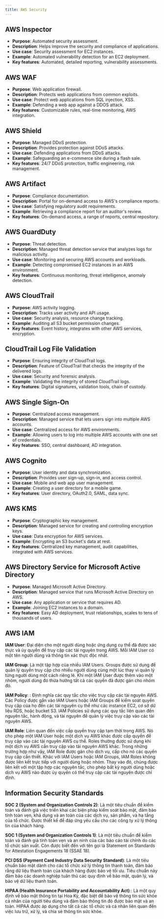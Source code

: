 ```yaml
---
title: AWS Security
---
```


## AWS Inspector

- **Purpose**: Automated security assessment.
- **Description**: Helps improve the security and compliance of applications.
- **Use case**: Security assessment for EC2 instances.
- **Example**: Automated vulnerability detection for an EC2 deployment.
- **Key features**: Automated, detailed reporting, vulnerability assessments.

## AWS WAF

- **Purpose**: Web application firewall.
- **Description**: Protects web applications from common exploits.
- **Use case**: Protect web applications from SQL injection, XSS.
- **Example**: Defending a web app against a DDOS attack.
- **Key features**: Customizable rules, real-time monitoring, AWS integration.

## AWS Shield

- **Purpose**: Managed DDoS protection.
- **Description**: Provides protection against DDoS attacks.
- **Use case**: Defending applications from DDoS attacks.
- **Example**: Safeguarding an e-commerce site during a flash sale.
- **Key features**: 24/7 DDoS protection, traffic engineering, risk management.

## AWS Artifact

- **Purpose**: Compliance documentation.
- **Description**: Portal for on-demand access to AWS's compliance reports.
- **Use case**: Satisfying regulatory audit requirements.
- **Example**: Retrieving a compliance report for an auditor's review.
- **Key features**: On-demand access, a range of reports, central repository.

## AWS GuardDuty

- **Purpose**: Threat detection.
- **Description**: Managed threat detection service that analyzes logs for malicious activity.
- **Use case**: Monitoring and securing AWS accounts and workloads.
- **Example**: Detecting compromised EC2 instances in an AWS environment.
- **Key features**: Continuous monitoring, threat intelligence, anomaly detection.

## AWS CloudTrail

- **Purpose**: AWS activity logging.
- **Description**: Tracks user activity and API usage.
- **Use case**: Security analysis, resource change tracking.
- **Example**: Auditing all S3 bucket permission changes.
- **Key features**: Event history, integrates with other AWS services, encryption.

## CloudTrail Log File Validation

- **Purpose**: Ensuring integrity of CloudTrail logs.
- **Description**: Feature of CloudTrail that checks the integrity of the delivered logs.
- **Use case**: Security and forensic analysis.
- **Example**: Validating the integrity of stored CloudTrail logs.
- **Key features**: Digital signatures, validation tools, chain of custody.

## AWS Single Sign-On

- **Purpose**: Centralized access management.
- **Description**: Managed service that lets users sign into multiple AWS accounts.
- **Use case**: Centralized access for AWS environments.
- **Example**: Allowing users to log into multiple AWS accounts with one set of credentials.
- **Key features**: SSO, central dashboard, AD integration.

## AWS Cognito

- **Purpose**: User identity and data synchronization.
- **Description**: Provides user sign-up, sign-in, and access control.
- **Use case**: Mobile and web app user management.
- **Example**: Creating a user directory for a mobile game.
- **Key features**: User directory, OAuth2.0, SAML, data sync.

## AWS KMS

- **Purpose**: Cryptographic key management.
- **Description**: Managed service for creating and controlling encryption keys.
- **Use case**: Data encryption for AWS services.
- **Example**: Encrypting an S3 bucket's data at rest.
- **Key features**: Centralized key management, audit capabilities, integrated with AWS services.

## AWS Directory Service for Microsoft Active Directory

- **Purpose**: Managed Microsoft Active Directory.
- **Description**: Managed service that runs Microsoft Active Directory on AWS.
- **Use case**: Any application or service that requires AD.
- **Example**: Joining EC2 instances to a domain.
- **Key features**: Easy AD deployment, trust relationships, scales to tens of thousands of users.

## AWS IAM

**IAM User**: Đại diện cho một người dùng hoặc ứng dụng cụ thể đã được xác thực và ủy quyền để truy cập các tài nguyên trong AWS. Mỗi IAM User có một tên người dùng và thông tin xác thực độc nhất.

**IAM Group**: Là một tập hợp của nhiều IAM Users. Groups được sử dụng để quản lý quyền truy cập cho nhiều người dùng cùng một lúc thay vì quản lý từng người dùng một cách riêng lẻ. Khi một IAM User được thêm vào một nhóm, người dùng đó thừa hưởng tất cả các quyền đã được gán cho nhóm đó.

**IAM Policy**: : Định nghĩa các quy tắc cho việc truy cập các tài nguyên AWS. Các Policy được gắn vào IAM Users hoặc IAM Groups để kiểm soát quyền truy cập của họ đến các tài nguyên cụ thể như các instance EC2, cơ sở dữ liệu RDS, hoặc bucket S3. IAM Policies sử dụng các quy tắc liên quan đến nguyên tắc, hành động, và tài nguyên để quản lý việc truy cập vào các tài nguyên AWS.

**IAM Role**: Liên quan đến việc cấp quyền truy cập tạm thời trong AWS. Nó cho phép một IAM User hoặc một dịch vụ AWS khác được cấp quyền để truy cập vào các tài nguyên AWS cụ thể. Roles thường được sử dụng khi một dịch vụ AWS cần truy cập vào tài nguyên AWS khác. Trong những trường hợp như vậy, IAM Role được gán cho dịch vụ, cấp cho nó các quyền truy cập cần thiết. Khác với IAM Users hoặc IAM Groups, IAM Roles không được liên kết trực tiếp với người dùng hoặc nhóm. Thay vào đó, chúng được liên kết với một tập hợp các nguyên tắc, cho phép bất kỳ người dùng hoặc dịch vụ AWS nào được ủy quyền có thể truy cập các tài nguyên được chỉ định.

## Information Security Standards

**SOC 2 (System and Organization Controls 2)**: Là một tiêu chuẩn để kiểm toán và đánh giá việc triển khai các biện pháp kiểm soát bảo mật, đảm bảo tính toàn vẹn, khả dụng và an toàn của các dịch vụ, sản phẩm, và hạ tầng của tổ chức. Được thiết kế để đáp ứng yêu cầu cho các công ty xử lý thông tin của khách hàng.

**SOC 1 (System and Organization Controls 1)**: Là một tiêu chuẩn để kiểm toán và đánh giá tính toàn vẹn và an ninh của các báo cáo tài chính do các tổ chức sản xuất. Còn được biết đến với tên gọi là Statement on Standards for Attestation Engagements 18 (SSAE 18).

**PCI DSS (Payment Card Industry Data Security Standard)**: Là một tiêu chuẩn bảo mật dành cho các tổ chức xử lý thông tin thanh toán, đảm bảo rằng dữ liệu thanh toán của khách hàng được bảo vệ tối ưu. Tiêu chuẩn này đảm bảo các doanh nghiệp tuân thủ các quy định về bảo mật, quản lý, và bảo vệ dữ liệu thanh toán.

**HIPAA (Health Insurance Portability and Accountability Act)**:: Là một quy định về bảo mật thông tin tại Hoa Kỳ, đặc biệt để bảo vệ thông tin sức khỏe cá nhân của người tiêu dùng và đảm bảo thông tin đó được bảo mật và an toàn. HIPAA được áp dụng cho tất cả các tổ chức và cá nhân liên quan đến việc lưu trữ, xử lý, và chia sẻ thông tin sức khỏe.
